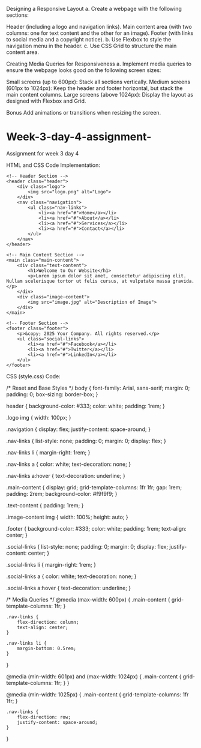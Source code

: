 Designing a Responsive Layout
a. Create a webpage with the following sections:

Header (including a logo and navigation links). Main content area (with two columns: one for text content and the other for an image). Footer (with links to social media and a copyright notice). b. Use Flexbox to style the navigation menu in the header. c. Use CSS Grid to structure the main content area.

Creating Media Queries for Responsiveness
a. Implement media queries to ensure the webpage looks good on the following screen sizes:

Small screens (up to 600px): Stack all sections vertically. Medium screens (601px to 1024px): Keep the header and footer horizontal, but stack the main content columns. Large screens (above 1024px): Display the layout as designed with Flexbox and Grid.

Bonus
Add animations or transitions when resizing the screen.
# Week-3-day-4-assignment-
Assignment for week 3 day 4 

HTML and CSS Code Implementation:

<!DOCTYPE html>
<html lang="en">
<head>
    <meta charset="UTF-8">
    <meta name="viewport" content="width=device-width, initial-scale=1.0">
    <title>Responsive Webpage</title>
    <link rel="stylesheet" href="style.css">
</head>
<body>

    <!-- Header Section -->
    <header class="header">
        <div class="logo">
            <img src="logo.png" alt="Logo">
        </div>
        <nav class="navigation">
            <ul class="nav-links">
                <li><a href="#">Home</a></li>
                <li><a href="#">About</a></li>
                <li><a href="#">Services</a></li>
                <li><a href="#">Contact</a></li>
            </ul>
        </nav>
    </header>

    <!-- Main Content Section -->
    <main class="main-content">
        <div class="text-content">
            <h1>Welcome to Our Website</h1>
            <p>Lorem ipsum dolor sit amet, consectetur adipiscing elit. Nullam scelerisque tortor ut felis cursus, at vulputate massa gravida.</p>
        </div>
        <div class="image-content">
            <img src="image.jpg" alt="Description of Image">
        </div>
    </main>

    <!-- Footer Section -->
    <footer class="footer">
        <p>&copy; 2025 Your Company. All rights reserved.</p>
        <ul class="social-links">
            <li><a href="#">Facebook</a></li>
            <li><a href="#">Twitter</a></li>
            <li><a href="#">LinkedIn</a></li>
        </ul>
    </footer>

</body>
</html>


CSS (style.css) Code:

/* Reset and Base Styles */
body {
    font-family: Arial, sans-serif;
    margin: 0;
    padding: 0;
    box-sizing: border-box;
}

header {
    background-color: #333;
    color: white;
    padding: 1rem;
}

.logo img {
    width: 100px;
}

.navigation {
    display: flex;
    justify-content: space-around;
}

.nav-links {
    list-style: none;
    padding: 0;
    margin: 0;
    display: flex;
}

.nav-links li {
    margin-right: 1rem;
}

.nav-links a {
    color: white;
    text-decoration: none;
}

.nav-links a:hover {
    text-decoration: underline;
}

.main-content {
    display: grid;
    grid-template-columns: 1fr 1fr;
    gap: 1rem;
    padding: 2rem;
    background-color: #f9f9f9;
}

.text-content {
    padding: 1rem;
}

.image-content img {
    width: 100%;
    height: auto;
}

.footer {
    background-color: #333;
    color: white;
    padding: 1rem;
    text-align: center;
}

.social-links {
    list-style: none;
    padding: 0;
    margin: 0;
    display: flex;
    justify-content: center;
}

.social-links li {
    margin-right: 1rem;
}

.social-links a {
    color: white;
    text-decoration: none;
}

.social-links a:hover {
    text-decoration: underline;
}

/* Media Queries */
@media (max-width: 600px) {
    .main-content {
        grid-template-columns: 1fr;
    }

    .nav-links {
        flex-direction: column;
        text-align: center;
    }

    .nav-links li {
        margin-bottom: 0.5rem;
    }
}

@media (min-width: 601px) and (max-width: 1024px) {
    .main-content {
        grid-template-columns: 1fr;
    }
}

@media (min-width: 1025px) {
    .main-content {
        grid-template-columns: 1fr 1fr;
    }

    .nav-links {
        flex-direction: row;
        justify-content: space-around;
    }
}

